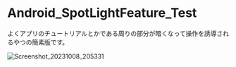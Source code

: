 # Android_SpotLightFeature_Test
よくアプリのチュートリアルとかである周りの部分が暗くなって操作を誘導されるやつの簡素版です。

![Screenshot_20231008_205331](https://github.com/SEKI-YUTA/Android_SpotLightFeature_Test/assets/56211510/2e8ab532-afc8-4b12-bece-fdfaad0e1158)
